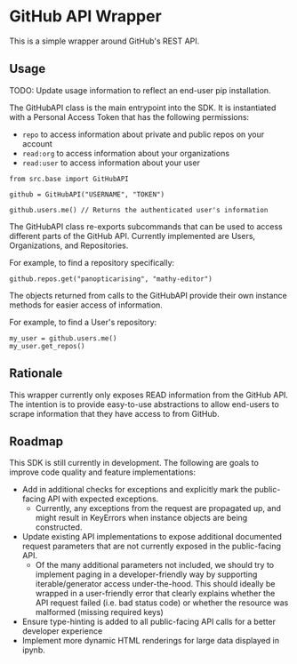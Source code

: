 # GitHub API Wrapper

This is a simple wrapper around GitHub's REST API.

## Usage

TODO: Update usage information to reflect an end-user pip installation.

The GitHubAPI class is the main entrypoint into the SDK. It is instantiated with
a Personal Access Token that has the following permissions:

- `repo` to access information about private and public repos on your account
- `read:org` to access information about your organizations
- `read:user` to access information about your user

```
from src.base import GitHubAPI

github = GitHubAPI("USERNAME", "TOKEN")

github.users.me() // Returns the authenticated user's information
```

The GitHubAPI class re-exports subcommands that can be used to access different
parts of the GitHub API. Currently implemented are Users, Organizations, and
Repositories.

For example, to find a repository specifically:

```
github.repos.get("panopticarising", "mathy-editor")
```

The objects returned from calls to the GitHubAPI provide their own instance
methods for easier access of information.

For example, to find a User's repository:

```
my_user = github.users.me()
my_user.get_repos()
```

## Rationale

This wrapper currently only exposes READ information from the GitHub API. The
intention is to provide easy-to-use abstractions to allow end-users to scrape
information that they have access to from GitHub.

## Roadmap

This SDK is still currently in development. The following are goals to improve
code quality and feature implementations:

- Add in additional checks for exceptions and explicitly mark the public-facing
  API with expected exceptions.
  - Currently, any exceptions from the request are propagated up, and might
    result in KeyErrors when instance objects are being constructed.
- Update existing API implementations to expose additional documented request
  parameters that are not currently exposed in the public-facing API.
  - Of the many additional parameters not included, we should try to implement
    paging in a developer-friendly way by supporting iterable/generator access
    under-the-hood. This should ideally be wrapped in a user-friendly error that
    clearly explains whether the API request failed (i.e. bad status code) or
    whether the resource was malformed (missing required keys)
- Ensure type-hinting is added to all public-facing API calls for a better
  developer experience
- Implement more dynamic HTML renderings for large data displayed in ipynb.
